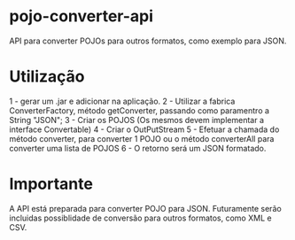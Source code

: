 # pojo-converter-api
API para converter POJOs para outros formatos, como exemplo para JSON.


# Utilização
1 - gerar um .jar e adicionar na aplicação.
2 - Utilizar a fabrica ConverterFactory, método getConverter, passando como paramentro a String "JSON";
3 - Criar os POJOS (Os mesmos devem implementar a interface Convertable)
4 - Criar o OutPutStream
5 - Efetuar a chamada do método converter, para converter 1 POJO ou o método converterAll para converter uma lista de POJOS
6 - O retorno será um JSON formatado.

# Importante
A API está preparada para converter POJO para JSON. Futuramente serão incluidas possiblidade de conversão para outros formatos, como XML e CSV.

